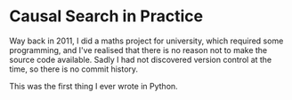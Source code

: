 # Causal Search in Practice

Way back in 2011, I did a maths project for university, which required some programming, and I've realised that there is no reason not to make the source code available. Sadly I had not discovered version control at the time, so there is no commit history.

This was the first thing I ever wrote in Python.
